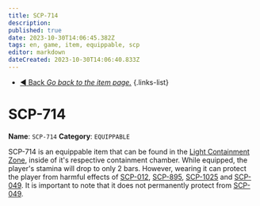 ```yaml
---
title: SCP-714
description: 
published: true
date: 2023-10-30T14:06:45.382Z
tags: en, game, item, equippable, scp
editor: markdown
dateCreated: 2023-10-30T14:06:40.833Z
---
```


- [:arrow_backward: Back *Go back to the item page.*](/en/game/items#items)
{.links-list}

# SCP-714

**Name**: `SCP-714`
**Category**: `EQUIPPABLE`

SCP-714 is an equippable item that can be found in the [Light Containment Zone](/en/game/rooms/lcz), inside of it's respective containment chamber. While equipped, the player's stamina will drop to only 2 bars. However, wearing it can protect the player from harmful effects of [SCP-012](/en/game/scps/012), [SCP-895](/en/game/rooms/895), [SCP-1025](/en/game/scps/1025) and [SCP-049](/en/game/scps/049). It is important to note that it does not permanently protect from [SCP-049](/en/game/scps/049).